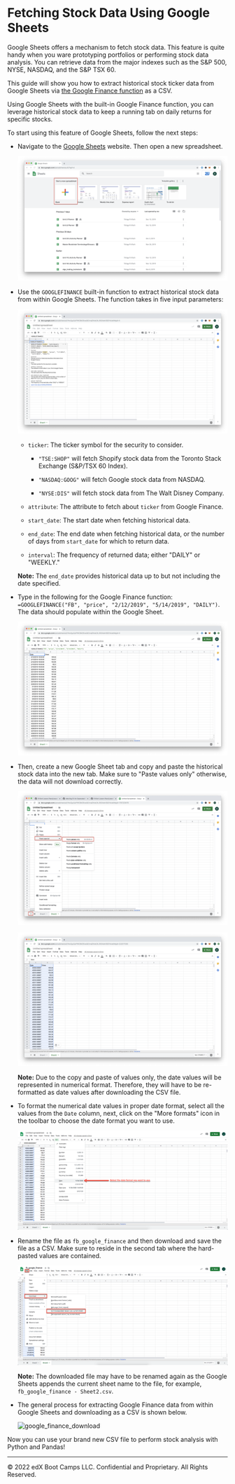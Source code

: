 # Fetching Stock Data Using Google Sheets

Google Sheets offers a mechanism to fetch stock data. This feature is quite handy when you ware prototyping portfolios or performing stock data analysis. You can retrieve data from the major indexes such as the S&P 500, NYSE, NASDAQ, and the S&P TSX 60.

This guide will show you how to extract historical stock ticker data from Google Sheets via [the Google Finance function](https://support.google.com/docs/answer/3093281) as a CSV.

Using Google Sheets with the built-in Google Finance function, you can leverage historical stock data to keep a running tab on daily returns for specific stocks.

To start using this feature of Google Sheets, follow the next steps:

* Navigate to the [Google Sheets](https://docs.google.com/spreadsheets/) website. Then open a new spreadsheet.

  ![new-google-sheet.png](Images/new-google-sheet.png)

* Use the `GOOGLEFINANCE` built-in function to extract historical stock data from within Google Sheets. The function takes in five input parameters:

  ![google-finance-sheet.png](Images/google-finance-sheet.png)

  * `ticker`: The ticker symbol for the security to consider.

    * `"TSE:SHOP"` will fetch Shopify stock data from the Toronto Stack Exchange (S&P/TSX 60 Index).

    * `"NASDAQ:GOOG"` will fetch Google stock data from NASDAQ.

    * `"NYSE:DIS"` will fetch stock data from The Walt Disney Company.

  * `attribute`: The attribute to fetch about `ticker` from Google Finance.

  * `start_date`: The start date when fetching historical data.

  * `end_date`: The end date when fetching historical data, or the number of days from `start_date` for which to return data.

  * `interval`: The frequency of returned data; either "DAILY" or "WEEKLY."

  **Note:** The `end_date` provides historical data up to but not including the date specified.

* Type in the following for the Google Finance function: `=GOOGLEFINANCE("FB", "price", "2/12/2019", "5/14/2019", "DAILY")`. The data should populate within the Google Sheet.

  ![fb-google-finance-extract](Images/fb-google-finance-extract.png)

* Then, create a new Google Sheet tab and copy and paste the historical stock data into the new tab. Make sure to "Paste values only" otherwise, the data will not download correctly.

  ![google-finance-copy-hard-paste](Images/google-finance-copy-hard-paste.png)

  ![google-finance-epoch-date](Images/google-finance-epoch-date.png)

  **Note:** Due to the copy and paste of values only, the date values will be represented in numerical format. Therefore, they will have to be re-formatted as date values after downloading the CSV file.

* To format the numerical date values in proper date format, select all the values from the `Date` column, next, click on the "More formats" icon in the toolbar to choose the date format you want to use.

  ![google_finance_date_format](Images/google_finance_date_format.png)

* Rename the file as `fb_google_finance` and then download and save the file as a CSV. Make sure to reside in the second tab where the hard-pasted values are contained.

  ![fb-google-finance-csv](Images/fb-google-finance-csv.png)

  **Note:** The downloaded file may have to be renamed again as the Google Sheets appends the current sheet name to the file, for example, `fb_google_finance - Sheet2.csv`.

* The general process for extracting Google Finance data from within Google Sheets and downloading as a CSV is shown below.

  ![google_finance_download](Images/google_finance_download.gif)

Now you can use your brand new CSV file to perform stock analysis with Python and Pandas!

---

© 2022 edX Boot Camps LLC. Confidential and Proprietary. All Rights Reserved.
